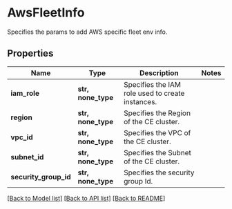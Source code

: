 # AwsFleetInfo

Specifies the params to add AWS specific fleet env info.

## Properties
Name | Type | Description | Notes
------------ | ------------- | ------------- | -------------
**iam_role** | **str, none_type** | Specifies the IAM role used to create instances. | 
**region** | **str, none_type** | Specifies the Region of the CE cluster. | 
**vpc_id** | **str, none_type** | Specifies the VPC of the CE cluster. | 
**subnet_id** | **str, none_type** | Specifies the Subnet of the CE cluster. | 
**security_group_id** | **str, none_type** | Specifies the security group Id. | 

[[Back to Model list]](../README.md#documentation-for-models) [[Back to API list]](../README.md#documentation-for-api-endpoints) [[Back to README]](../README.md)


